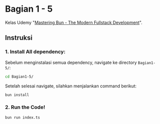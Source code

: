 # Bagian 1 - 5
Kelas Udemy "[Mastering Bun - The Modern Fullstack Development](https://www.udemy.com/course/mastering-bun-the-modern-fullstack-development/)".


## Instruksi
### 1. Install All dependency:
Sebelum menginstalasi semua dependency, navigate ke directory ``Bagian1-5/``:
```bash
cd Bagian1-5/
```
Setelah selesai navigate, silahkan menjalankan command berikut:
```bash
bun install
```

### 2. Run the Code!
```bash
bun run index.ts
```